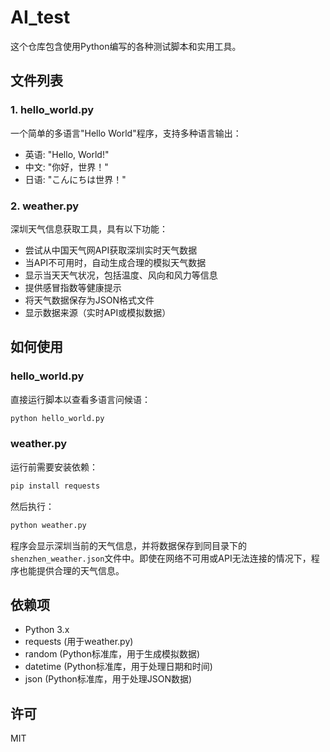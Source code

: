 # AI_test

这个仓库包含使用Python编写的各种测试脚本和实用工具。

## 文件列表

### 1. hello_world.py
一个简单的多语言"Hello World"程序，支持多种语言输出：
- 英语: "Hello, World!"
- 中文: "你好，世界！"
- 日语: "こんにちは世界！"

### 2. weather.py
深圳天气信息获取工具，具有以下功能：
- 尝试从中国天气网API获取深圳实时天气数据
- 当API不可用时，自动生成合理的模拟天气数据
- 显示当天天气状况，包括温度、风向和风力等信息
- 提供感冒指数等健康提示
- 将天气数据保存为JSON格式文件
- 显示数据来源（实时API或模拟数据）

## 如何使用

### hello_world.py
直接运行脚本以查看多语言问候语：
```bash
python hello_world.py
```

### weather.py
运行前需要安装依赖：
```bash
pip install requests
```

然后执行：
```bash
python weather.py
```

程序会显示深圳当前的天气信息，并将数据保存到同目录下的`shenzhen_weather.json`文件中。即使在网络不可用或API无法连接的情况下，程序也能提供合理的天气信息。

## 依赖项
- Python 3.x
- requests (用于weather.py)
- random (Python标准库，用于生成模拟数据)
- datetime (Python标准库，用于处理日期和时间)
- json (Python标准库，用于处理JSON数据)

## 许可
MIT